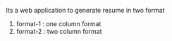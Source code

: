 Its a web application to generate resume in two format
1) format-1 :  one column format
2) format-2 :  two column format
